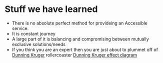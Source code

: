 # Stuff we have learned

- There is no absolute perfect method for provideing an Accessible service. 
- It is  constant journey
- A large part of it is balancing and compromising between mutually exclusive solutions/needs
- If you think you are an expert then you are just about to plummet off of [Dunning Kruger](https://thedecisionlab.com/biases/dunning-kruger-effect/) rollercoaster
[Dunning Kruger effect diagram](/images/DK.png "Dunning Kruger effect")

